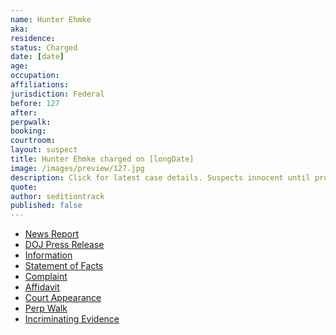```yaml
---
name: Hunter Ehmke
aka:
residence: 
status: Charged
date: [date]
age: 
occupation:
affiliations:
jurisdiction: Federal
before: 127
after:
perpwalk:
booking: 
courtroom:
layout: suspect
title: Hunter Ehmke charged on [longDate]
image: /images/preview/127.jpg
description: Click for latest case details. Suspects innocent until proven guilty.
quote:
author: seditiontrack
published: false
---
```


- [News Report]()
- [DOJ Press Release]()
- [Information]()
- [Statement of Facts]()
- [Complaint]()
- [Affidavit]()
- [Court Appearance]()
- [Perp Walk]()
- [Incriminating Evidence]()
